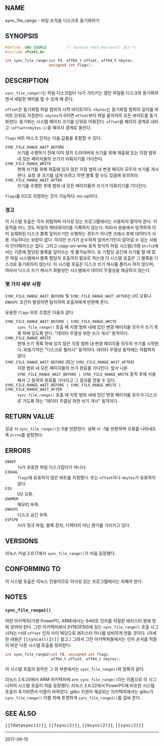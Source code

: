 ## NAME

sync_file_range - 파일 조각을 디스크로 동기화하기

## SYNOPSIS

```c
#define _GNU_SOURCE         /* feature_test_macros(7) 참고 */
#include <fcntl.h>

int sync_file_range(int fd, off64_t offset, off64_t nbytes,
                    unsigned int flags);
```

## DESCRIPTION

`sync_file_range()`는 파일 디스크립터 `fd`가 가리키는 열린 파일을 디스크와 동기화하면서 세밀한 제어를 할 수 있게 해 준다.

`offset`은 동기화할 파일 범위의 시작 바이트이다. `nbytes`는 동기화할 범위의 길이를 바이트 단위로 지정한다. `nbytes`가 0이면 `offset`부터 파일 끝까지의 모든 바이트를 동기화한다. 동기화는 시스템 페이지 크기를 단위로 이뤄진다. `offset`을 페이지 경계로 내리고 `(offset+nbytes-1)`을 페이지 경계로 올린다.

`flags` 비트 마스크 인자는 다음 값들을 포함할 수 있다.

<dl>
<dt><code>SYNC_FILE_RANGE_WAIT_BEFORE</code></dt>
<dd>쓰기를 수행하기 전에 이미 장치 드라이버에 쓰기를 위해 제출돼 있는 지정 범위 내 모든 페이지들의 쓰기가 이뤄지기를 기다린다.</dd>

<dt><code>SYNC_FILE_RANGE_WRITE</code></dt>
<dd>현재 쓰기를 위해 제출돼 있지 않은 지정 범위 내 변경 페이지 모두의 쓰기를 개시한다. 요청 큐 크기를 넘게 쓰려고 하면 블록 할 수도 있음에 유의하라.</dd>

<dt><code>SYNC_FILE_RANGE_WAIT_AFTER</code></dt>
<dd>쓰기를 수행한 후에 범위 내 모든 페이지들의 쓰기가 이뤄지기를 기다린다.</dd>
</dl>

`flags`를 0으로 지정하는 것이 가능하다. no-op이다.

### 경고

이 시스템 호출은 극히 위험하며 이식성 있는 프로그램에서는 사용하지 말아야 한다. 이 동작들 어느 것도 파일의 메타데이터를 기록하지 않는다. 따라서 응용에서 엄격하게 이미 실체화된 디스크 블록 덮어쓰기만 수행하는 경우가 아니면 크래시 후에 데이터가 사용 가능하다는 보장이 없다. 하지만 쓰기가 순수하게 덮어쓰기인지 알아낼 수 있는 사용자 인터페이스는 없다. 그리고 copy-on-write 동작 방식의 파일 시스템(가령 `btrfs`)에서는 기존에 할당된 블록을 덮어쓰는 게 불가능하다. 또 기할당 공간에 쓰기를 할 때 많은 파일 시스템에서 블록 할당자 호출까지 필요로 하는데 이 시스템 호출은 그 블록을 디스크로 동기화하지 않는다. 이 시스템 호출은 디스크 쓰기 캐시를 플러시 하지 않으며, 따라서 디스크 쓰기 캐시가 휘발성인 시스템에서 데이터 무결성을 제공하지 않는다.

### 몇 가지 세부 사항

`SYNC_FILE_RANGE_WAIT_BEFORE` 및 `SYNC_FILE_RANGE_WAIT_AFTER`는 I/O 오류나 `ENOSPC` 조건이 발생하면 탐지하여 호출자에게 반환해 준다.

유용한 `flags` 비트 조합은 다음과 같다.

<dl>
<dt><code>SYNC_FILE_RANGE_WAIT_BEFORE | SYNC_FILE_RANGE_WRITE</code></dt>
<dd><code>sync_file_range()</code> 호출 때 지정 범위 내에 있던 변경 페이지들 모두가 쓰기 목록 하에 있도록 한다. "데이터 무결성 위한 쓰기 개시" 동작이다.</dd>

<dt><code>SYNC_FILE_RANGE_WRITE</code></dt>
<dd>현재 쓰기 목록 하에 있지 않은 지정 범위 내 변경 페이지들 모두의 쓰기를 시작한다. 비동기적인 "디스크로 플러시" 동작이다. 데이터 무결성 동작에는 적합하지 않다.</dd>

<dt><code>SYNC_FILE_RANGE_WAIT_BEFORE</code> (또는 <code>SYNC_FILE_RANGE_WAIT_AFTER</code>)</dt>
<dd>지정 범위 내 모든 페이지들의 쓰기 완료를 기다린다. 앞서 나온 <code>SYNC_FILE_RANGE_WAIT_BEFORE | SYNC_FILE_RANGE_WRITE</code> 동작 후에 사용해서 그 동작의 완료를 기다리고 그 결과를 얻을 수 있다.</dd>

<dt><code>SYNC_FILE_RANGE_WAIT_BEFORE | SYNC_FILE_RANGE_WRITE | SYNC_FILE_RANGE_WAIT_AFTER</code></dt>
<dd><code>sync_file_range()</code> 호출 때 지정 범위 내에 있던 변경 페이지들 모두가 디스크로 가도록 하는 "데이터 무결성 위한 쓰기 개시" 동작이다.</dd>
</dl>

## RETURN VALUE

성공 시 `sync_file_range()`는 0을 반환한다. 실패 시 -1을 반환하며 오류를 나타내도록 `errno`를 설정한다.

## ERRORS

<dl>
<dt><code>EBADF</code></dt>
<dd><code>fd</code>가 유효한 파일 디스크립터가 아니다.</dd>
<dt><code>EINVAL</code></dt>
<dd><code>flags</code>에 유효하지 않은 비트를 지정했다. 또는 <code>offset</code>이나 <code>nbytes</code>가 유효하지 않다.</dd>
<dt><code>EIO</code></dt>
<dd>I/O 오류.</dd>
<dt><code>ENOMEM</code></dt>
<dd>메모리 부족.</dd>
<dt><code>ENOSPC</code></dt>
<dd>디스크 공간 부족.</dd>
<dt><code>ESPIPE</code></dt>
<dd><code>fd</code>가 정규 파일, 블록 장치, 디렉터리 아닌 뭔가를 가리키고 있다.</dd>
</dl>

## VERSIONS

리눅스 커널 2.6.17에서 `sync_file_range()`가 처음 등장했다.

## CONFORMING TO

이 시스템 호출은 리눅스 전용이므로 이식성 있는 프로그램에서는 피해야 한다.

## NOTES

### `sync_file_range2()`

어떤 아키텍처(가령 PowerPC, ARM)에서는 64비트 인자를 적절한 레지스터 쌍에 맞춰 넣어야 한다. 그런 아키텍처에서 SYNOPSIS에 있는 `sync_file_range()` 호출 시그너처는 `fd`와 `offset` 인자 사이 패딩으로 레지스터 하나를 낭비하게 만들 것이다. (자세한 내용은 <tt>[[syscall(2)]]</tt> 참고.) 그래서 그런 아키텍처들에서는 인자 순서를 적절히 바꾼 다른 시스템 호출을 정의한다.

```c
int sync_file_range2(int fd, unsigned int flags,
                     off64_t offset, off64_t nbytes);
```

이 시스템 호출의 동작은 그 외 부분에서는 `sync_file_range()`와 정확히 같다.

리눅스 2.6.20에서 ARM 아키텍처에 `arm_sync_file_range()`라는 이름으로 이 시그너처의 시스템 호출이 처음 등장했다. 리눅스 2.6.22에서 PowerPC에 비슷한 시스템 호출이 추가되면서 이름이 바뀌었다. glibc 지원이 제공되는 아키텍처에서는 glibc가 `sync_file_range()` 이름 하에 투명하게 `sync_file_range2()`를 감싸 준다.

## SEE ALSO

<tt>[[fdatasync(2)]]</tt>, <tt>[[fsync(2)]]</tt>, <tt>[[msync(2)]]</tt>, <tt>[[sync(2)]]</tt>

----

2017-09-15
